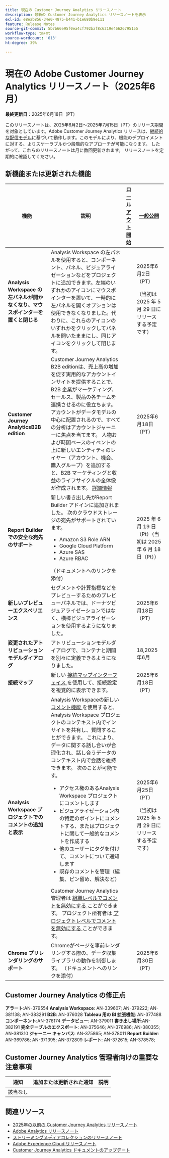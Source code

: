 ```yaml
---
title: 現在の Customer Journey Analytics リリースノート
description: 最新の Customer Journey Analytics リリースノートを表示
exl-id: e8eab856-34e0-4875-b441-b1e680b9e111
feature: Release Notes
source-git-commit: 5b7b66e95f0ea4cf792baf8c6219e46626795155
workflow-type: tm+mt
source-wordcount: '613'
ht-degree: 39%

---
```


# 現在の Adobe Customer Journey Analytics リリースノート（2025年6月）

**最終更新日**：2025年6月18日（PT）


このリリースノートは、2025年6月2日～2025年7月15日（PT）のリリース期間を対象としています。Adobe Customer Journey Analytics リリースは、[継続的な配信モデル](releases.md)に基づいて動作します。このモデルにより、機能のデプロイメントに対する、よりスケーラブルかつ段階的なアプローチが可能になります。 したがって、これらのリリースノートは月に数回更新されます。 リリースノートを定期的に確認してください。

## 新機能または更新された機能

| 機能 | 説明 | [ロールアウト開始](releases.md) | [一般公開](releases.md) |
| ----------- | ---------- | ------- | ---- |
| **Analysis Workspace の左パネルが開かなくなり、マウスポインターを置くと閉じる** | Analysis Workspace の左パネルを使用すると、コンポーネント、パネル、ビジュアライゼーションなどをプロジェクトに追加できます。左端のいずれかのアイコンにマウスポインターを置いて、一時的に左パネルを開くオプションは使用できなくなりました。代わりに、これらのアイコンのいずれかをクリックしてパネルを開いたままにし、同じアイコンをクリックして閉じます。 |  | 2025年6月2日（PT） <p>（当初は 2025 年 5 月 29 日にリリースする予定です）</p> |
| **Customer Journey AnalyticsB2B edition** | Customer Journey Analytics B2B editionは、売上高の増加を促す実用的なアカウントインサイトを提供することで、B2B 企業がマーケティング、セールス、製品の各チームを連携させるのに役立ちます。 アカウントがデータモデルの中心に配置されるので、すべての分析はアカウントジャーニーに焦点を当てます。 人物および時間ベースのイベントの上に新しいエンティティのレイヤー（アカウント、機会、購入グループ）を追加すると、B2B マーケティングと収益のライフサイクルの全体像が作成されます。 [詳細情報](https://experienceleague.adobe.com/ja/docs/analytics-platform/using/cja-overview/cja-b2b/cja-b2b-edition) |  | 2025年6月18日（PT） |
| **Report Builderでの安全な宛先のサポート** | 新しい書き出し先がReport Builder アドインに追加されました。 次のクラウドストレージの宛先がサポートされています。 <ul><li>Amazon S3 Role ARN</li><li>Google Cloud Platform</li><li>Azure SAS</li><li>Azure RBAC</li></ul> （ドキュメントへのリンクを添付） |  | 2025 年 6 月 19 日（Pt）（当初は 2025 年 6 月 18 日（Pt）） |
| **新しいプレビューエクスペリエンス** | セグメントや計算指標などをプレビューするためのプレビューパネルでは、ドーナツビジュアライゼーションではなく、横棒ビジュアライゼーションを使用するようになりました。 |  | 2025年6月18日（PT） |
| **変更されたアトリビューションモデルダイアログ** | アトリビューションモデルダイアログで、コンテナと期間を別々に定義できるようになりました。 |  | 18,2025年6月 |
| **接続マップ** | 新しい [ 接続マップインターフェイス ](https://experienceleague.adobe.com/ja/docs/analytics-platform/using/cja-connections/create-connection#connection-map) を使用して、接続設定を視覚的に表示できます。 |  | 2025年6月18日（PT） |
| **Analysis Workspace プロジェクトでのコメントの追加と表示** | Analysis Workspaceの新しい [ コメント機能 ](https://experienceleague.adobe.com/ja/docs/analytics-platform/using/cja-workspace/build-workspace-project/comment-projects) を使用すると、Analysis Workspace プロジェクトのコンテキスト内でインサイトを共有し、質問することができます。 これにより、データに関する話し合いが合理化され、話し合うデータのコンテキスト内で会話を維持できます。 次のことが可能です。 <ul><li>アクセス権のあるAnalysis Workspace プロジェクトにコメントします</li><li>ビジュアライゼーション内の特定のポイントにコメントする、またはプロジェクトに関して一般的なコメントを作成する</li><li>他のユーザーにタグを付けて、コメントについて通知します</li><li>既存のコメントを管理（編集、ピン留め、解決など）</li></ul>Customer Journey Analytics管理者は [ 組織レベルでコメントを無効にする ](https://experienceleague.adobe.com/ja/docs/analytics-platform/using/cja-workspace/user-preferences#ims-organization-preferences) ことができます。 プロジェクト所有者は [ プロジェクトレベルでコメントを無効にする ](https://experienceleague.adobe.com/ja/docs/analytics-platform/using/cja-workspace/build-workspace-project/create-projects) ことができます。 |  | 2025年6月25日（PT） <p>（当初は 2025 年 5 月 29 日にリリースする予定です）</p> |
| **Chrome プリレンダリングのサポート** | Chromeがページを事前レンダリングする際の、データ収集ライブラリの動作を制御します。 （ドキュメントへのリンクを添付） |  | 2025年6月30日（PT） |

## Customer Journey Analytics の修正点

**アラート**:AN-379554
**Analysis Workspace**: AN-339607; AN-379222; AN-381138; AN-383291
**B2B**: AN-376028
**Tableau 用の BI 拡張機能**: AN-377488
**コンポーネント**:AN-376174
**データビュー**: AN-379011
**書き出し場所**:AN-382191
**完全テーブルのエクスポート**: AN-375646; AN-376986; AN-380355; AN-381310
**ジャーニー キャンバス**: AN-375865; AN-378011
**Report Builder**: AN-369786; AN-371395; AN-372809
**レポート**: AN-372615; AN-378578;


## Customer Journey Analytics 管理者向けの重要な注意事項

| 通知 | 追加または更新された通知 | 説明 |
| --- | --- | --- |
| 該当なし | | |

## 関連リソース

* [2025年の以前の Customer Journey Analytics リリースノート](/help/release-notes/2025.md)
* [Adobe Analytics リリースノート](https://experienceleague.adobe.com/docs/analytics/release-notes/latest.html?lang=ja)
* [ストリーミングメディアコレクションのリリースノート](https://experienceleague.adobe.com/docs/media-analytics/using/additional-resources/release-notes.html?lang=ja)
* [Adobe Experience Cloud リリースノート](https://experienceleague.adobe.com/docs/release-notes/experience-cloud/current.html?lang=ja)
* [Customer Journey Analytics ドキュメントのアップデート](/help/release-notes/doc-changes.md)

